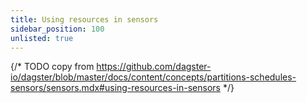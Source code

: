 ```yaml
---
title: Using resources in sensors
sidebar_position: 100
unlisted: true
---
```


{/* TODO copy from https://github.com/dagster-io/dagster/blob/master/docs/content/concepts/partitions-schedules-sensors/sensors.mdx#using-resources-in-sensors */}